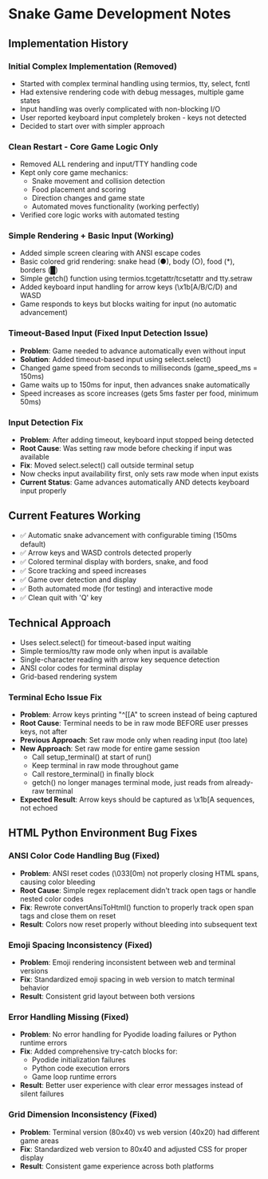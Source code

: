 # Snake Game Development Notes

## Implementation History

### Initial Complex Implementation (Removed)
- Started with complex terminal handling using termios, tty, select, fcntl
- Had extensive rendering code with debug messages, multiple game states
- Input handling was overly complicated with non-blocking I/O
- User reported keyboard input completely broken - keys not detected
- Decided to start over with simpler approach

### Clean Restart - Core Game Logic Only
- Removed ALL rendering and input/TTY handling code
- Kept only core game mechanics:
  - Snake movement and collision detection
  - Food placement and scoring
  - Direction changes and game state
  - Automated moves functionality (working perfectly)
- Verified core logic works with automated testing

### Simple Rendering + Basic Input (Working)
- Added simple screen clearing with ANSI escape codes
- Basic colored grid rendering: snake head (●), body (○), food (*), borders (█)
- Simple getch() function using termios.tcgetattr/tcsetattr and tty.setraw
- Added keyboard input handling for arrow keys (\x1b[A/B/C/D) and WASD
- Game responds to keys but blocks waiting for input (no automatic advancement)

### Timeout-Based Input (Fixed Input Detection Issue)
- **Problem**: Game needed to advance automatically even without input
- **Solution**: Added timeout-based input using select.select()
- Changed game speed from seconds to milliseconds (game_speed_ms = 150ms)
- Game waits up to 150ms for input, then advances snake automatically
- Speed increases as score increases (gets 5ms faster per food, minimum 50ms)

### Input Detection Fix
- **Problem**: After adding timeout, keyboard input stopped being detected
- **Root Cause**: Was setting raw mode before checking if input was available
- **Fix**: Moved select.select() call outside terminal setup
- Now checks input availability first, only sets raw mode when input exists
- **Current Status**: Game advances automatically AND detects keyboard input properly

## Current Features Working
- ✅ Automatic snake advancement with configurable timing (150ms default)
- ✅ Arrow keys and WASD controls detected properly  
- ✅ Colored terminal display with borders, snake, and food
- ✅ Score tracking and speed increases
- ✅ Game over detection and display
- ✅ Both automated mode (for testing) and interactive mode
- ✅ Clean quit with 'Q' key

## Technical Approach
- Uses select.select() for timeout-based input waiting
- Simple termios/tty raw mode only when input is available
- Single-character reading with arrow key sequence detection
- ANSI color codes for terminal display
- Grid-based rendering system

### Terminal Echo Issue Fix
- **Problem**: Arrow keys printing "^[[A" to screen instead of being captured
- **Root Cause**: Terminal needs to be in raw mode BEFORE user presses keys, not after
- **Previous Approach**: Set raw mode only when reading input (too late)
- **New Approach**: Set raw mode for entire game session
  - Call setup_terminal() at start of run()
  - Keep terminal in raw mode throughout game
  - Call restore_terminal() in finally block
  - getch() no longer manages terminal mode, just reads from already-raw terminal
- **Expected Result**: Arrow keys should be captured as \x1b[A sequences, not echoed

## HTML Python Environment Bug Fixes

### ANSI Color Code Handling Bug (Fixed)
- **Problem**: ANSI reset codes (\033[0m) not properly closing HTML spans, causing color bleeding
- **Root Cause**: Simple regex replacement didn't track open tags or handle nested color codes
- **Fix**: Rewrote convertAnsiToHtml() function to properly track open span tags and close them on reset
- **Result**: Colors now reset properly without bleeding into subsequent text

### Emoji Spacing Inconsistency (Fixed) 
- **Problem**: Emoji rendering inconsistent between web and terminal versions
- **Fix**: Standardized emoji spacing in web version to match terminal behavior
- **Result**: Consistent grid layout between both versions

### Error Handling Missing (Fixed)
- **Problem**: No error handling for Pyodide loading failures or Python runtime errors
- **Fix**: Added comprehensive try-catch blocks for:
  - Pyodide initialization failures
  - Python code execution errors  
  - Game loop runtime errors
- **Result**: Better user experience with clear error messages instead of silent failures

### Grid Dimension Inconsistency (Fixed)
- **Problem**: Terminal version (80x40) vs web version (40x20) had different game areas
- **Fix**: Standardized web version to 80x40 and adjusted CSS for proper display
- **Result**: Consistent game experience across both platforms